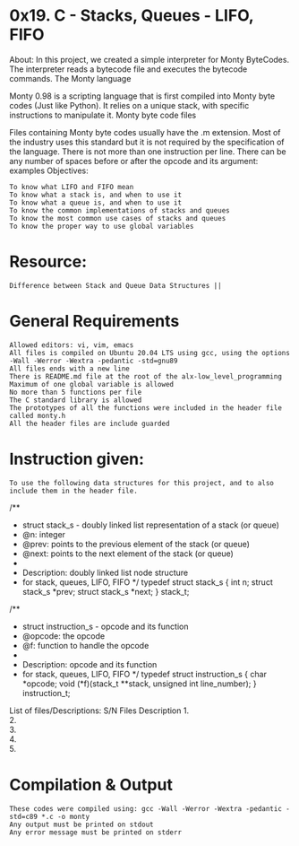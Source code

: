 # 0x19. C - Stacks, Queues - LIFO, FIFO

About: In this project, we created a simple interpreter for Monty ByteCodes. The interpreter reads a bytecode file and executes the bytecode commands.
The Monty language

Monty 0.98 is a scripting language that is first compiled into Monty byte codes (Just like Python). It relies on a unique stack, with specific instructions to manipulate it.
Monty byte code files

Files containing Monty byte codes usually have the .m extension. Most of the industry uses this standard but it is not required by the specification of the language. There is not more than one instruction per line. There can be any number of spaces before or after the opcode and its argument: examples
Objectives:

    To know what LIFO and FIFO mean
    To know what a stack is, and when to use it
    To know what a queue is, and when to use it
    To know the common implementations of stacks and queues
    To know the most common use cases of stacks and queues
    To know the proper way to use global variables

# Resource:

    Difference between Stack and Queue Data Structures ||

# General Requirements

    Allowed editors: vi, vim, emacs
    All files is compiled on Ubuntu 20.04 LTS using gcc, using the options -Wall -Werror -Wextra -pedantic -std=gnu89
    All files ends with a new line
    There is README.md file at the root of the alx-low_level_programming
    Maximum of one global variable is allowed
    No more than 5 functions per file
    The C standard library is allowed
    The prototypes of all the functions were included in the header file called monty.h
    All the header files are include guarded

# Instruction given:

    To use the following data structures for this project, and to also include them in the header file.

/**
 * struct stack_s - doubly linked list representation of a stack (or queue)
 * @n: integer
 * @prev: points to the previous element of the stack (or queue)
 * @next: points to the next element of the stack (or queue)
 *
 * Description: doubly linked list node structure
 * for stack, queues, LIFO, FIFO
 */
typedef struct stack_s
{
        int n;
        struct stack_s *prev;
        struct stack_s *next;
} stack_t;

/**
 * struct instruction_s - opcode and its function
 * @opcode: the opcode
 * @f: function to handle the opcode
 *
 * Description: opcode and its function
 * for stack, queues, LIFO, FIFO
 */
typedef struct instruction_s
{
        char *opcode;
        void (*f)(stack_t **stack, unsigned int line_number);
} instruction_t;

List of files/Descriptions:
S/N 	Files 	Description
1. 		
2. 		
3. 		
4. 		
5. 		
# Compilation & Output

    These codes were compiled using: gcc -Wall -Werror -Wextra -pedantic -std=c89 *.c -o monty
    Any output must be printed on stdout
    Any error message must be printed on stderr
